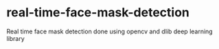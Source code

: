 # real-time-face-mask-detection
Real time face mask detection done using opencv and dlib deep learning library
